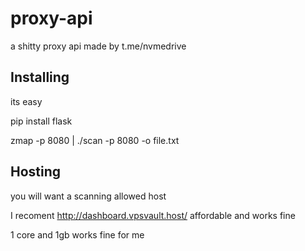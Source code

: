 # proxy-api
a shitty proxy api made by t.me/nvmedrive



## Installing

its easy

pip install flask

zmap -p 8080 | ./scan -p 8080 -o file.txt


## Hosting

you will want a scanning allowed host

I recoment http://dashboard.vpsvault.host/ affordable and works fine

1 core and 1gb works fine for me
